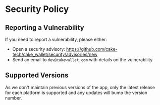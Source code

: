 # Security Policy

## Reporting a Vulnerability

If you need to report a vulnerability, please either:

* Open a security advisory: https://github.com/cake-tech/cake_wallet/security/advisories/new
* Send an email to `dev@cakewallet.com` with details on the vulnerability

## Supported Versions

As we don't maintain previous versions of the app, only the latest release for each platform is supported and any updates will bump the version number.

